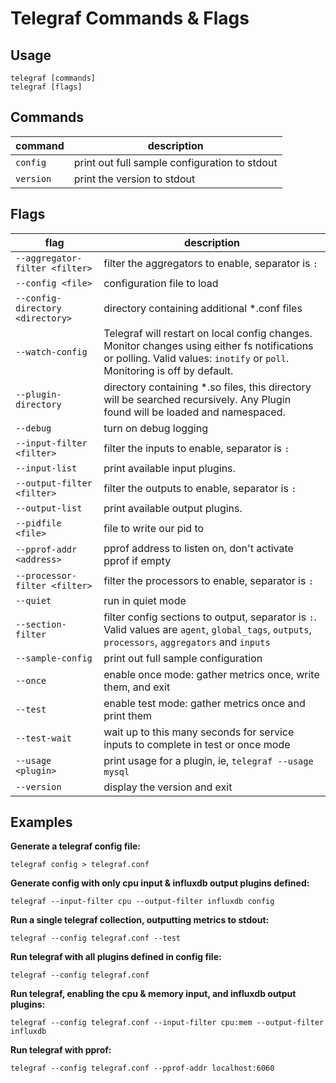 # Telegraf Commands & Flags

## Usage

```shell
telegraf [commands]
telegraf [flags]
```

## Commands

|command|description|
|--------|-----------------------------------------------|
|`config` |print out full sample configuration to stdout|
|`version`|print the version to stdout|

## Flags

|flag|description|
|-------------------|------------|
|`--aggregator-filter <filter>`   |filter the aggregators to enable, separator is `:`|
|`--config <file>`                |configuration file to load|
|`--config-directory <directory>` |directory containing additional *.conf files|
|`--watch-config`                 |Telegraf will restart on local config changes. Monitor changes using either fs notifications or polling. Valid values: `inotify` or `poll`. Monitoring is off by default.|
|`--plugin-directory`             |directory containing *.so files, this directory will be searched recursively. Any Plugin found will be loaded and namespaced.|
|`--debug`                        |turn on debug logging|
|`--input-filter <filter>`        |filter the inputs to enable, separator is `:`|
|`--input-list`                   |print available input plugins.|
|`--output-filter <filter>`       |filter the outputs to enable, separator is `:`|
|`--output-list`                  |print available output plugins.|
|`--pidfile <file>`               |file to write our pid to|
|`--pprof-addr <address>`         |pprof address to listen on, don't activate pprof if empty|
|`--processor-filter <filter>`    |filter the processors to enable, separator is `:`|
|`--quiet`                        |run in quiet mode|
|`--section-filter`               |filter config sections to output, separator is `:`.  Valid values are `agent`, `global_tags`, `outputs`, `processors`, `aggregators` and `inputs`|
|`--sample-config`                |print out full sample configuration|
|`--once`                         |enable once mode: gather metrics once, write them, and exit|
|`--test`                         |enable test mode: gather metrics once and print them|
|`--test-wait`                    |wait up to this many seconds for service inputs to complete in test or once mode|
|`--usage <plugin>`               |print usage for a plugin, ie, `telegraf --usage mysql`|
|`--version`                      |display the version and exit|

## Examples

**Generate a telegraf config file:**

`telegraf config > telegraf.conf`

**Generate config with only cpu input & influxdb output plugins defined:**

`telegraf --input-filter cpu --output-filter influxdb config`

**Run a single telegraf collection, outputting metrics to stdout:**

`telegraf --config telegraf.conf --test`

**Run telegraf with all plugins defined in config file:**

`telegraf --config telegraf.conf`

**Run telegraf, enabling the cpu & memory input, and influxdb output plugins:**

`telegraf --config telegraf.conf --input-filter cpu:mem --output-filter influxdb`

**Run telegraf with pprof:**

`telegraf --config telegraf.conf --pprof-addr localhost:6060`
